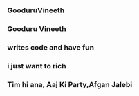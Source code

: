 ### GooduruVineeth
### Gooduru Vineeth
### writes code and have fun
### i just want to rich
### Tim hi ana, Aaj Ki Party,Afgan Jalebi